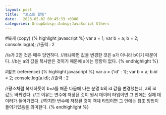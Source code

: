 ```yaml
---
layout: post
title:  "토스트 알림"
date:   2023-05-02 00:45:33 +0900
categories: Group&nbsp;:&nbsp;JavaScript Others
---
```


#복제 (copy)
{% highlight javascript %}
var a = 1;
var b = a;
b = 2;
console.log(a); //출력 : 2

//a가 2인 것은 매우 당연하다.
//왜냐하면 값을 변경한 것은 a가 아니라 b이기 때문이다.
//b는 a의 값을 복사받은 것이기 때문에 a에는 영향이 없다.
{% endhighlight %}

#참조 (reference)
{% highlight javascript %}
var a = {'id' : 1};
var b = a;
b.id = 2;
console.log(a.id); //출력 : 2

//평소처럼 복제하듯이 b=a를 해준 다음에 나는 분명 b의 id 값을 변경했는데, a의 id 값도 바뀌었다.
//그 이유는 변수에 저장된 것이 원시 데이터 타입이면 그 안에는 실제 데이터가 들어가있다.
//하지만 변수에 저장된 것이 객체 타입이면 그 안에는 참조 방법이 들어가있음을 의미한다.
{% endhighlight %}